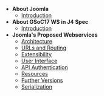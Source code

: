 - **About Joomla**
    - [Introduction](about-joomla/introduction.md)
- **About GSoC17 WS in J4 Spec**
    - [Introduction](specification/introduction.md)
- **Joomla's Proposed Webservices**
    - [Architecture](specification/chapters/architecture.md)
    - [URLs and Routing](specification/chapters/urls-and-routing.md)
    - [Extensibility](specification/chapters/extensibility.md)
    - [User Interface](specification/chapters/user-interface.md)
    - [API Authentication](specification/chapters/api-authentication.md)
    - [Resources](specification/chapters/resources.md)
    - [Further Versions](specification/chapters/beyond-gsoc.md)
    - [Serialization](specification/chapters/serialization.md)
